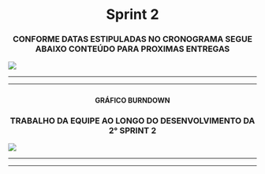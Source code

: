 <h1 align = "center">  Sprint 2 </h1>

 <h3 align="center"> CONFORME DATAS ESTIPULADAS NO CRONOGRAMA SEGUE ABAIXO CONTEÚDO PARA PROXIMAS ENTREGAS   </h3>

   ![](https://i.imgur.com/rI4hI7E.jpg)

   <p align "center">

   <hr>

   <p align ="center">

   <p align "center">

   <hr>

   <p align ="center">


   <h5 align = "center">


   <h4 align = "center"> GRÁFICO BURNDOWN </h4>
   <h3 align = "center"> TRABALHO DA EQUIPE AO LONGO DO DESENVOLVIMENTO DA 2° SPRINT 2 </h3>
  </h5>
    
  ![](https://user-images.githubusercontent.com/73767256/115142645-4f4cec80-a019-11eb-9752-e58285614ea1.png)
  <p align "center">

   <hr>

   <p align ="center">

   <p align "center">

   <hr>

   <p align ="center">



   